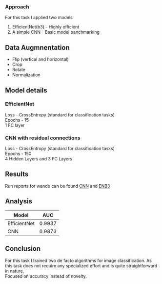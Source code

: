 ### Approach

For this task I applied two models
1. EfficientNet(b3) - Highly efficient
2. A simple CNN  - Basic model banchmarking 

## Data Augmnentation
- Flip (vertical and horizontal)
- Crop
- Rotate
- Normalization

## Model details 

### EfficientNet
Loss - CrossEntropy (standard for classification tasks) \
Epochs - 15 \
1 FC layer

### CNN with residual connections
Loss - CrossEntropy (standard for classification tasks) \
Epochs - 150 \
4 Hidden Layers and 3 FC Layers


## Results

Run reports for wandb can be found [CNN](https://api.wandb.ai/links/samkitshah1262-warner-bros-discovery/32panvs8) and [ENB3](https://api.wandb.ai/links/samkitshah1262-warner-bros-discovery/agqqjvft)


## Analysis

| Model | AUC |
| --- | --- | 
| EfficientNet | 0.9937 |	
| CNN | 0.9873 |


## Conclusion

For this task I trained two de facto algorithms for image classification. As this task does not require any specialized effort and is quite straightforward in nature, \
Focused on accuracy instead of novelty. 
